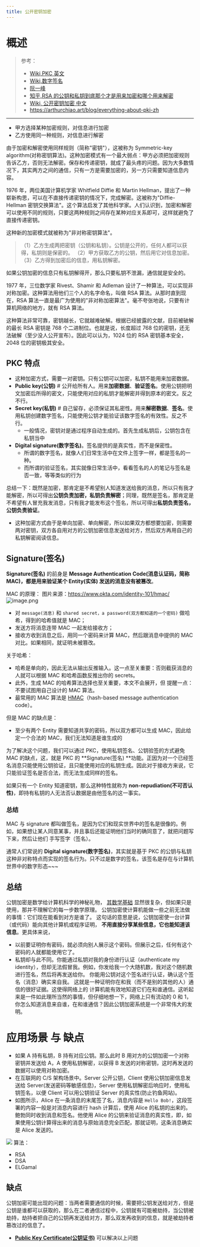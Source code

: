 ```yaml
---
title: 公开密钥加密
---
```


# 概述

> 参考：
> - [Wiki,PKC 英文](https://en.wikipedia.org/wiki/Public-key_cryptography)
> - [Wiki,数字签名](https://en.wikipedia.org/wiki/Digital_signature)
> - [阮一峰](http://www.ruanyifeng.com/blog/2013/06/rsa_algorithm_part_one.html)
> - [知乎,RSA 的公钥和私钥到底那个才是用来加密和哪个用来解密](https://www.zhihu.com/question/25912483)
> - [Wiki, 公开密钥加密 中文](https://zh.wikipedia.org/wiki/%E5%85%AC%E5%BC%80%E5%AF%86%E9%92%A5%E5%8A%A0%E5%AF%86)
> - <https://arthurchiao.art/blog/everything-about-pki-zh>

---

- 甲方选择某种加密规则，对信息进行加密
- 乙方使用同一种规则，对信息进行解密

由于加密和解密使用同样规则（简称"密钥"），这被称为 Symmetric-key algorithm(对称密钥算法)。这种加密模式有一个最大弱点：甲方必须把加密规则告诉乙方，否则无法解密。保存和传递密钥，就成了最头疼的问题。因为大多数情况下，其实两方之间的通信，只有一方是需要加密的，另一方只需要知道信息内容。

1976 年，两位美国计算机学家 Whitfield Diffie 和 Martin Hellman，提出了一种崭新构思，可以在不直接传递密钥的情况下，完成解密。这被称为"Diffie-Hellman 密钥交换算法"。这个算法启发了其他科学家。人们认识到，加密和解密可以使用不同的规则，只要这两种规则之间存在某种对应关系即可，这样就避免了直接传递密钥。

这种新的加密模式就被称为"非对称密钥算法"。

> （1）乙方生成两把密钥（公钥和私钥）。公钥是公开的，任何人都可以获得，私钥则是保密的。
> （2）甲方获取乙方的公钥，然后用它对信息加密。
> （3）乙方得到加密后的信息，用私钥解密。

如果公钥加密的信息只有私钥解得开，那么只要私钥不泄漏，通信就是安全的。

1977 年，三位数学家 Rivest、Shamir 和 Adleman 设计了一种算法，可以实现非对称加密。这种算法用他们三个人的名字命名，叫做 RSA 算法。从那时直到现在，RSA 算法一直是最广为使用的"非对称加密算法"。毫不夸张地说，只要有计算机网络的地方，就有 RSA 算法。

这种算法非常可靠，密钥越长，它就越难破解。根据已经披露的文献，目前被破解的最长 RSA 密钥是 768 个二进制位。也就是说，长度超过 768 位的密钥，还无法破解（至少没人公开宣布）。因此可以认为，1024 位的 RSA 密钥基本安全，2048 位的密钥极其安全。

## PKC 特点

- 这种加密方式，需要一对密钥。只有公钥可以加密，私钥不能用来加密数据。
- **Public key(公钥)** # 公开给所有人。用来**加密数据**、**验证签名**。使用公钥把明文加密后所得的密文，只能使用对应的私钥才能解密并得到原本的密文。反之不行。
- **Secret key(私钥)** # 自己留存，必须保证其私密性。用来**解密数据**、**签名**。使用私钥创建数字签名，只能使用公钥才能验证该数字签名的有效性。反之不行。
  - 一般情况，密钥对是通过程序自动生成的。首先生成私钥后，公钥包含在私钥当中
- **Digital signature(数字签名)**。签名提供的是真实性，而不是保密性。
  - 所谓的数字签名，就像人们日常生活中在文件上签字一样，都是签名的一种。
  - 而所谓的验证签名，其实就像日常生活中，看看签名的人的笔记与签名是否一致，等等类似的行为

总结一下：既然是加密，那肯定是不希望别人知道发送给我的消息，所以只有我才能解密，所以可得出**公钥负责加密，私钥负责解密**；同理，既然是签名，那肯定是不希望有人冒充我发消息，只有我才能发布这个签名，所以可得出**私钥负责签名，公钥负责验证**。

- 这种加密方式由于是单向加密、单向解密，所以如果双方都想要加密，则需要两对密钥，双方各自用对方的公钥加密信息发送给对方，然后双方再用自己的私钥解密阅读信息。

## Signature(签名)

**Signature(签名)** 的前身是 **Message Authentication Code(消息认证码，简称 MAC)，**都是用来验证某个 Entity(实体) 发送的消息**没有被篡改**。

MAC 的原理：
图片来源：<https://www.okta.com/identity-101/hmac/>
![image.png](https://notes-learning.oss-cn-beijing.aliyuncs.com/eq9he4/1634100917764-014705d7-d376-4fa1-ba43-e1811f54023a.png)

- 对 `message(消息)` 和 `shared secret，a password(双方都知道的一个密码)` 做哈希，得到的哈希值就是 MAC；
- 发送方将消息连带 MAC 一起发给接收方；
- 接收方收到消息之后，用同一个密码来计算 MAC，然后跟消息中提供的 MAC 对比。如果相同，就证明未被篡改。

关于哈希：

- 哈希是单向的，因此无法从输出反推输入。这一点至关重要：否则截获消息的人就可以根据 MAC 和哈希函数反推出你的 secrets。
- 此外，生成 MAC 的哈希算法选择也至关重要，本文不会展开，但 提醒一点：不要试图用自己设计的 MAC 算法。
- 最常用的 MAC 算法是 [HMAC](https://en.wikipedia.org/wiki/HMAC)（hash-based message authentication code）。

但是 MAC 的缺点是：

- 至少有两个 Entity 需要知道共享的密码，所以双方都可以生成 MAC，因此给定一个合法的 MAC，我们无法知道是谁生成的

为了解决这个问题，我们可以通过 PKC，使用私钥签名、公钥验签的方式避免 MAC 的缺点，这，就是 PKC 的 **Signature(签名) **功能。正因为对一个已经签名消息只能使用公钥验证，且只能使用对应的私钥生成。因此对于接收方来说，它只能验证签名是否合法，而无法生成同样的签名。

如果只有一个 Entity 知道密钥，那么这种特性就称为 **non-repudiation(不可否认性)**，即持有私钥的人无法否认数据是由他签名的这一事实。

### 总结

MAC 与 signature 都叫做签名，是因为它们和现实世界中的签名是很像的。例如，如果想让某人同意某事，并且事后还能证明他们当时的确同意了，就把问题写下来，然后让他们 手写签字（签名）。

通常人们常说的 **Digital signature(数字签名)**，其实就是基于 PKC 的公钥与私钥这种非对称特点而实现的签名行为。只不过是数字的签名，该签名是存在与计算机世界中的数字形态~~~

## 总结

公钥加密是数学给计算机科学的神秘礼物， [其数学基础](https://www.math.auckland.ac.nz/~sgal018/crypto-book/crypto-book.html) 显然很复杂，但如果只是使用，那并不理解它的每一步数学原理。 公钥加密使计算机能做一些之前无法做的事情：它们现在能看到对方是谁了。
这句话的意思是说，公钥加密使一台计算（或代码）能向其他计算机或程序证明， **不用直接分享某些信息，它也能知道该信息**。更具体来说，

- 以前要证明你有密码，就必须向别人展示这个密码。但展示之后，任何有这个密码的人就都能使用它了。
- 私钥却与此不同。你能通过私钥对我的身份进行认证（authenticate my identity），但却无法假冒我。例如，你发给我一个大随机数，我对这个随机数进行签名，然后将再发送给你。 你能用公钥对这个签名进行认证，确认这个签名（消息）确实来自我。 这就是一种证明你在和我（而不是别的其他的人）通信的很好证据。这使得网络上的 计算机能有效地知道它们在和谁通信。这听起来是一件如此理所当然的事情，但仔细地想一下，网络上只有流动的 0 和 1， 你怎么知道消息来自谁，在和谁通信？因此公钥加密系统是一个非常伟大的发明。

# 应用场景 与 缺点

- 如果 A 持有私钥，B 持有对应公钥。那么此时 B 用对方的公钥加密一个对称密钥并发送给 A，A 使用私钥解密，以获得 B 发送的对称密钥，这时再发送的数据可以使用对称加密。
- 在互联网的 C/S 架构场景中。Server 公开公钥，Client 使用公钥加密信息发送给 Server(发送密码等敏感信息)，Server 使用私钥解密后响应时，使用私钥签名，以便 Client 可以用公钥验证 Server 的真实性(防止钓鱼网站)。
- 如图所示，Alice 在一条消息的末尾签了名，消息内容是 `Hello Bob!`，这段签署的内容一般是对消息内容进行 hash 计算后，使用 Alice 的私钥的出来的。鲍勃同时收到消息和签名。他使用 Alice 的公钥来验证消息的真实性，即，如果使用公钥计算得出来的消息与原始消息完全匹配，那就证明，这条消息确实是 Alice 发送的。

![](https://notes-learning.oss-cn-beijing.aliyuncs.com/eq9he4/1616125981836-028fe2ce-77f2-4929-91cc-559c4ce9cda1.png)
算法：

- RSA
- DSA
- ELGamal

## 缺点

公钥加密可能出现的问题：当两者需要通信的时候，需要把公钥发送给对方，但是公钥是谁都可以获取的，那么在二者通信过程中，公钥就有可能被劫持，当公钥被劫持，劫持者把自己的公钥再发送给对方，那么双发再收到的信息，就是被劫持者篡改过的信息了。

- [**Public Key Certificate(公钥证书)**](https://www.yuque.com/go/doc/33177961) 可以解决以上问题

#
